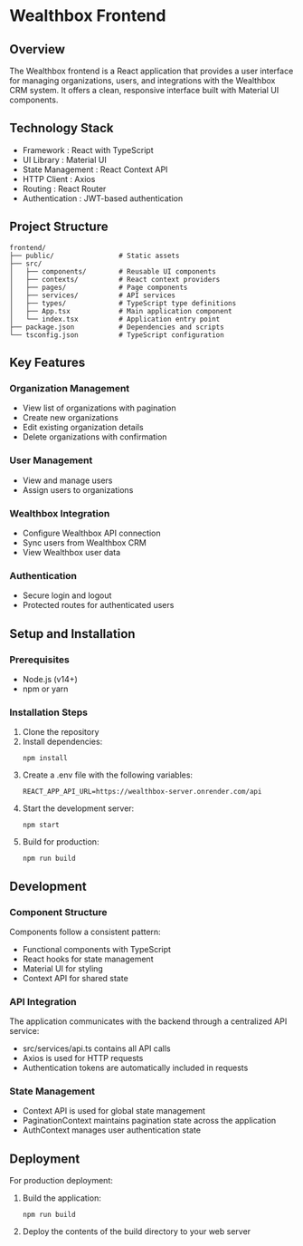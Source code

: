 # Wealthbox Frontend
## Overview
The Wealthbox frontend is a React application that provides a user interface for managing organizations, users, and integrations with the Wealthbox CRM system. It offers a clean, responsive interface built with Material UI components.

## Technology Stack
- Framework : React with TypeScript
- UI Library : Material UI
- State Management : React Context API
- HTTP Client : Axios
- Routing : React Router
- Authentication : JWT-based authentication
## Project Structure
```plaintext
frontend/
├── public/                # Static assets
├── src/
│   ├── components/        # Reusable UI components
│   ├── contexts/          # React context providers
│   ├── pages/             # Page components
│   ├── services/          # API services
│   ├── types/             # TypeScript type definitions
│   ├── App.tsx            # Main application component
│   └── index.tsx          # Application entry point
├── package.json           # Dependencies and scripts
└── tsconfig.json          # TypeScript configuration
 ```

## Key Features
### Organization Management
- View list of organizations with pagination
- Create new organizations
- Edit existing organization details
- Delete organizations with confirmation
### User Management
- View and manage users
- Assign users to organizations
### Wealthbox Integration
- Configure Wealthbox API connection
- Sync users from Wealthbox CRM
- View Wealthbox user data
### Authentication
- Secure login and logout
- Protected routes for authenticated users
## Setup and Installation
### Prerequisites
- Node.js (v14+)
- npm or yarn
### Installation Steps
1. Clone the repository
2. Install dependencies:
   ```plaintext
   npm install
    ```
3. Create a .env file with the following variables:
   ```plaintext
   REACT_APP_API_URL=https://wealthbox-server.onrender.com/api
    ```
4. Start the development server:
   ```plaintext
   npm start
    ```
5. Build for production:
   ```plaintext
   npm run build
    ```
## Development
### Component Structure
Components follow a consistent pattern:

- Functional components with TypeScript
- React hooks for state management
- Material UI for styling
- Context API for shared state
### API Integration
The application communicates with the backend through a centralized API service:

- src/services/api.ts contains all API calls
- Axios is used for HTTP requests
- Authentication tokens are automatically included in requests
### State Management
- Context API is used for global state management
- PaginationContext maintains pagination state across the application
- AuthContext manages user authentication state

## Deployment
For production deployment:

1. Build the application:

   ```plaintext
   npm run build
    ```
2. Deploy the contents of the build directory to your web server